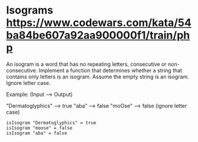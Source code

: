 # Isograms https://www.codewars.com/kata/54ba84be607a92aa900000f1/train/php

An isogram is a word that has no repeating letters, consecutive or non-consecutive. Implement a function that determines
whether a string that contains only letters is an isogram. Assume the empty string is an isogram. Ignore letter case.

Example: (Input --> Output)

"Dermatoglyphics" --> true "aba" --> false "moOse" --> false (ignore letter case)

```
isIsogram "Dermatoglyphics" = true
isIsogram "moose" = false
isIsogram "aba" = false
```
